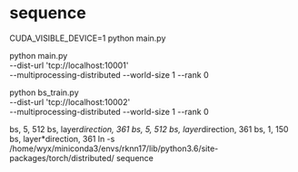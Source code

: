 # sequence

CUDA_VISIBLE_DEVICE=1 python main.py

python main.py \
--dist-url 'tcp://localhost:10001' \
--multiprocessing-distributed --world-size 1 --rank 0

python bs_train.py \
--dist-url 'tcp://localhost:10002' \
--multiprocessing-distributed --world-size 1 --rank 0

bs, 5, 512      bs, layer*direction, 361
bs, 5, 512      bs, layer*direction, 361
bs, 1, 150      bs, layer*direction, 361
ln -s /home/wyx/miniconda3/envs/rknn17/lib/python3.6/site-packages/torch/distributed/ sequence
